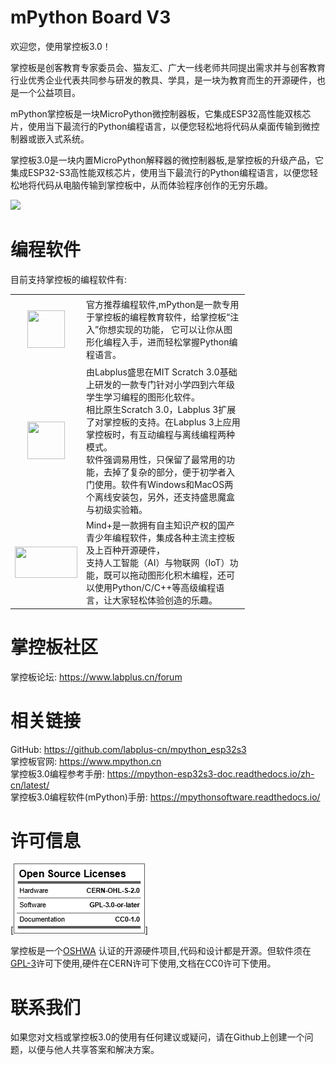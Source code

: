 # mPython Board V3

欢迎您，使用掌控板3.0！

掌控板是创客教育专家委员会、猫友汇、广大一线老师共同提出需求并与创客教育行业优秀企业代表共同参与研发的教具、学具，是一块为教育而生的开源硬件，也是一个公益项目。

mPython掌控板是一块MicroPython微控制器板，它集成ESP32高性能双核芯片，使用当下最流行的Python编程语言，以便您轻松地将代码从桌面传输到微控制器或嵌入式系统。

掌控板3.0是一块内置MicroPython解释器的微控制器板,是掌控板的升级产品，它集成ESP32-S3高性能双核芯片，使用当下最流行的Python编程语言，以便您轻松地将代码从电脑传输到掌控板中，从而体验程序创作的无穷乐趣。


![](https://mpython-esp32s3-doc.readthedocs.io/zh-cn/latest/_images/mpython_pro.png)  

# 编程软件

目前支持掌控板的编程软件有:

<table >
<tr style="height: 100px;">
<td style="width: 100px; height: 100px;"><img style="display: block; margin-left: auto; margin-right: auto;" src="http://wiki.labplus.cn/images/2/2d/MPythonX.png" width="60" height="60" /></td>
<td style="width: 247px; height: 106px;">官方推荐编程软件,mPython是一款专用于掌控板的编程教育软件，给掌控板“注入”你想实现的功能，
它可以让你从图形化编程入手，进而轻松掌握Python编程语言。</td>
</tr>
<tr style="height: 100px;">
<td style="width: 100px; height: 100px;"><img style="display: block; margin-left: auto; margin-right: auto;" src="https://www.labplus.cn/2b1507b610dd5820e815a646dd5535fb.png" width="60" height="60" /></td>
<td style="width: 247px; height: 109px;">由Labplus盛思在MIT Scratch 3.0基础上研发的一款专门针对小学四到六年级学生学习编程的图形化软件。</br>相比原生Scratch 3.0，Labplus 3扩展了对掌控板的支持。在Labplus 3上应用掌控板时，有互动编程与离线编程两种模式。</br>软件强调易用性，只保留了最常用的功能，去掉了复杂的部分，便于初学者入门使用。软件有Windows和MacOS两个离线安装包，另外，还支持盛思魔盒与初级实验箱。</td>
</tr>
<tr style="height: 100px;">
<td style="width: 100px; height: 100px;"><img style="display: block; margin-left: auto; margin-right: auto;" src="http://download3.dfrobot.com.cn/website/image/logo.png" width="100" height="50" /></td>
<td style="width: 247px; height: 109px;">Mind+是一款拥有自主知识产权的国产青少年编程软件，集成各种主流主控板及上百种开源硬件，</br>支持人工智能（AI）与物联网（IoT）功能，既可以拖动图形化积木编程，还可以使用Python/C/C++等高级编程语言，让大家轻松体验创造的乐趣。</td>
</tr>
</table>

# 掌控板社区

掌控板论坛: https://www.labplus.cn/forum


# 相关链接

GitHub: https://github.com/labplus-cn/mpython_esp32s3         <br/>
掌控板官网: https://www.mpython.cn                      <br/>
掌控板3.0编程参考手册: https://mpython-esp32s3-doc.readthedocs.io/zh-cn/latest/          <br/>
掌控板3.0编程软件(mPython)手册: https://mpythonsoftware.readthedocs.io/         <br/>

# 许可信息

[![Open Source Licenses](./oshw_mpython_v3.png)]

掌控板是一个[OSHWA](https://certification.oshwa.org/cn000020.html) 认证的开源硬件项目,代码和设计都是开源。但软件须在[GPL-3](http://www.gnu.org/licenses/gpl.html)许可下使用,硬件在CERN许可下使用,文档在CC0许可下使用。


# 联系我们

如果您对文档或掌控板3.0的使用有任何建议或疑问，请在Github上创建一个问题，以便与他人共享答案和解决方案。
